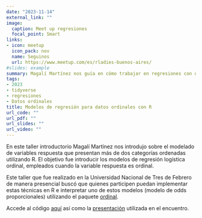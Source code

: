 ```yaml
---
date: "2023-11-14"
external_link: ""
image:
  caption: Meet up regresiones
  focal_point: Smart
links:
- icon: meetup
  icon_pack: nov
  name: Seguinos
  url: https://www.meetup.com/es/rladies-buenos-aires/
#slides: example
summary: Magalí Martínez nos guía en cómo trabajar en regresiones con datos de tipo ordinales con R
tags:
- 2023
- tidyverse
- regresiones
- Datos ordinales
title: Modelos de regresión para datos ordinales con R
url_code: ""
url_pdf: ""
url_slides: ""
url_video: ""
---
```


En este taller introductorio Magalí Martínez nos introdujo sobre el modelado de variables respuesta que presentan más de dos categorías ordenadas utilizando R. El objetivo fue introducir los modelos de regresión logística ordinal, empleados cuando la variable respuesta es ordinal.

Este taller que fue realizado en la Universidad Nacional de Tres de Febrero de manera presencial buscó que quienes participen puedan implementar estas técnicas en R e interpretar uno de estos modelos (modelo de odds proporcionales) utilizando el paquete [ordinal](https://github.com/runehaubo/ordinal).

Accede al código [aquí]('./taller_regordinal_final.R') así como la [presentación]('./diapositivas.pdf') utilizada en el encuentro.


